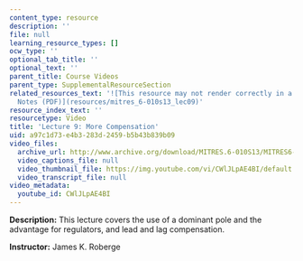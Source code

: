 ```yaml
---
content_type: resource
description: ''
file: null
learning_resource_types: []
ocw_type: ''
optional_tab_title: ''
optional_text: ''
parent_title: Course Videos
parent_type: SupplementalResourceSection
related_resources_text: '![This resource may not render correctly in a screen reader.](/images/inacessible.gif)[Lecture
  Notes (PDF)](resources/mitres_6-010s13_lec09)'
resource_index_text: ''
resourcetype: Video
title: 'Lecture 9: More Compensation'
uid: a97c1d73-e4b3-283d-2459-b5b43b839b09
video_files:
  archive_url: http://www.archive.org/download/MITRES.6-010S13/MITRES6-010S13_lec09_300k.mp4
  video_captions_file: null
  video_thumbnail_file: https://img.youtube.com/vi/CWlJLpAE4BI/default.jpg
  video_transcript_file: null
video_metadata:
  youtube_id: CWlJLpAE4BI
---
```


**Description:** This lecture covers the use of a dominant pole and the advantage for regulators, and lead and lag compensation.

**Instructor:** James K. Roberge